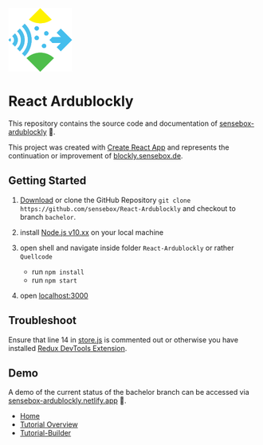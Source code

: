  <img src="/src/components/sensebox_logo.svg?raw=true" height="128" alt="senseBox Logo"/>

# React Ardublockly

This repository contains the source code and documentation of [sensebox-ardublockly](https://sensebox-ardublockly.netlify.app/) :rocket:.

This project was created with [Create React App](https://github.com/facebook/create-react-app) and represents the continuation or improvement of [blockly.sensebox.de](https://blockly.sensebox.de/ardublockly/?lang=de&board=sensebox-mcu).


## Getting Started

1. [Download](https://github.com/sensebox/React-Ardublockly/archive/bachelor.zip) or clone the GitHub Repository ``git clone https://github.com/sensebox/React-Ardublockly`` and checkout to branch ``bachelor``.

2. install [Node.js v10.xx](https://nodejs.org/en/) on your local machine

3. open shell and navigate inside folder ``React-Ardublockly`` or rather ``Quellcode``
    * run ``npm install``
    * run ``npm start``
4. open  [localhost:3000](http://localhost:3000)

## Troubleshoot
Ensure that line 14 in [store.js](https://github.com/sensebox/React-Ardublockly/blob/master/src/store.js#L14) is commented out or otherwise you have installed [Redux DevTools Extension](http://extension.remotedev.io/).

## Demo
A demo of the current status of the bachelor branch can be accessed via [sensebox-ardublockly.netlify.app](https://sensebox-ardublockly.netlify.app/) :rocket:.
* [Home](https://sensebox-ardublockly.netlify.app/)
* [Tutorial Overview](https://sensebox-ardublockly.netlify.app/tutorial)
* [Tutorial-Builder](https://sensebox-ardublockly.netlify.app/tutorial/builder)
